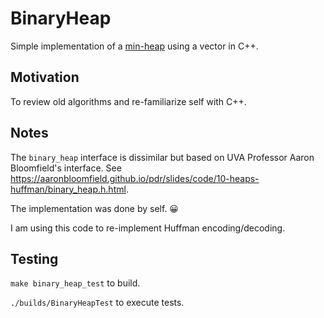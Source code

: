 # BinaryHeap

Simple implementation of a <a href="https://www.cs.cmu.edu/~tcortina/15-121sp10/Unit06B.pdf" target="_blank">min-heap</a> using a vector in C++.

## Motivation

To review old algorithms and re-familiarize self with C++.

## Notes

The `binary_heap` interface is dissimilar but based on UVA Professor Aaron Bloomfield's interface. See https://aaronbloomfield.github.io/pdr/slides/code/10-heaps-huffman/binary_heap.h.html. 

The implementation was done by self. 😀

I am using this code to re-implement Huffman encoding/decoding. 

## Testing

`make binary_heap_test` to build.

`./builds/BinaryHeapTest` to execute tests.
